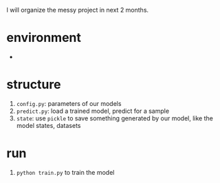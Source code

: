 
I will organize the messy project in next 2 months.
# environment
-  


# structure 
1. `config.py`: parameters of our models
2. `predict.py`: load a trained model, predict for a sample 
3. `state`: use `pickle` to save something generated by our model, like the model states, datasets 
# run  
1. `python train.py` to train the model 

